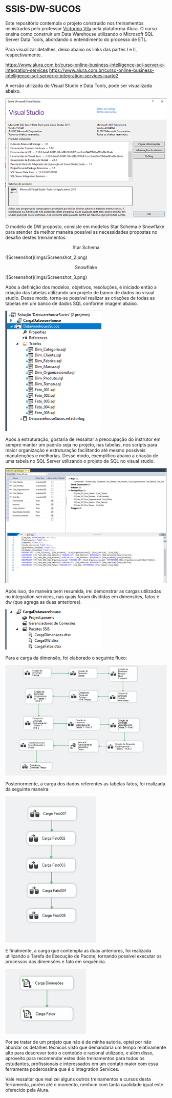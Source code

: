# SSIS-DW-SUCOS

Este repositório contempla o projeto construído nos treinamentos ministrados pelo professor <a href="https://cursos.alura.com.br/user/victorino-vila">Victorino Vila</a> pela plataforma Alura. O curso ensina como construir um Data Warehouse utilizando o Microsoft SQL Server Data Tools, abordando o entendimento do processo de ETL.

Para visualizar detalhes, deixo abaixo os links das partes I e II, respectivamente. 

https://www.alura.com.br/curso-online-business-intelligence-sql-server-e-integration-services
https://www.alura.com.br/curso-online-business-intelligence-sql-server-e-integration-services-parte2

A versão utilizada do Visual Studio e Data Tools, pode ser visualizada abaixo. 

![Screenshot](imgs/Screenshot_1.png)

O modelo de DW proposto, consiste em modelos Star Schema e Snowflake para atender da melhor maneira possível as necessidades propostas no desafio destes treinamentos. 

<p align="center">Star Schema</p> 
![Screenshot](imgs/Screenshot_2.png)

<p align="center">Snowflake</p> 
![Screenshot](imgs/Screenshot_3.png)

Após a definição dos modelos, objetivos, resoluções, é iniciado então a criação das tabelas utilizando um projeto de banco de dados no visual studio. Desse modo, torna-se possível realizar as criações de todas as tabelas em um banco de dados SQL conforme imagem abaixo.

![Screenshot](imgs/Screenshot_4.png)

Após a estruturação, gostaria de ressaltar a preocupação do instrutor em sempre manter um padrão seja no projeto, nas tabelas, nos scripts para maior organização e estruturação facilitando até mesmo possíveis manutenções e melhorias. Desse modo, exemplifico abaixo a criação de uma tabela no SQL Server utilizando o projeto de SQL no visual studio. 

![Screenshot](imgs/Screenshot_5.png)

Após isso, de maneira bem resumida, irei demonstrar as cargas utilizadas no integration services, nas quais foram divididas em dimensões, fatos e dw (que agrega as duas anteriores). 

![Screenshot](imgs/Screenshot_6.png)

Para a carga da dimensão, foi elaborado o seguinte fluxo: 

![Screenshot](imgs/Screenshot_7.png)

Posteriormente, a carga dos dados referentes as tabelas fatos, foi realizada da seguinte maneira: 

![Screenshot](imgs/Screenshot_8.png)

E finalmente, a carga que contempla as duas anteriores, foi realizada utilizando a Tarefa de Execução de Pacote, tornando possível executar os processos das dimensões e fato em sequência. 

![Screenshot](imgs/Screenshot_9.png)

Por se tratar de um projeto que não é de minha autoria, optei por não abordar os detalhes técnicos visto que demandaria um tempo relativamente alto para descrever todo o conteúdo e racional utilizado, e além disso, aproveito para recomendar estes dois treinamentos para todos os estudantes, profissionais e interessados em um contato maior com essa ferramenta poderossíma que é o Integration Services. 

Vale ressaltar que realizei alguns outros treinamentos e cursos desta ferramenta, porém até o momento, nenhum com tanta qualidade igual este oferecido pela Alura. 

